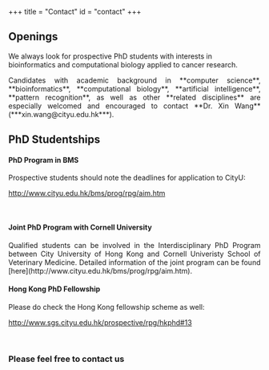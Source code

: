 +++
title = "Contact"
id = "contact"
+++

## Openings

We always look for prospective PhD students with interests in bioinformatics and computational biology applied to cancer research. 

<p align="justify">Candidates with academic background in **computer science**, **bioinformatics**, **computational biology**, **artificial intelligence**, **pattern recognition**, as well as other **related disciplines** are especially welcomed and encouraged to contact **Dr. Xin Wang** (***xin.wang@cityu.edu.hk***). 

## PhD Studentships

#### PhD Program in BMS

<p align="justify">Prospective students should note the deadlines for application to CityU:

http://www.cityu.edu.hk/bms/prog/rpg/aim.htm

<br>

#### Joint PhD Program with Cornell University

<p align="justify">Qualified students can be involved in the Interdisciplinary PhD Program between City University of Hong Kong and Cornell Univeristy School of Veterinary Medicine. Detailed information of the joint program can be found [here](http://www.cityu.edu.hk/bms/prog/rpg/aim.htm).

<br>

#### Hong Kong PhD Fellowship

<p align="justify">Please do check the Hong Kong fellowship scheme as well:

http://www.sgs.cityu.edu.hk/prospective/rpg/hkphd#13

<br>

### **Please feel free to contact us**
